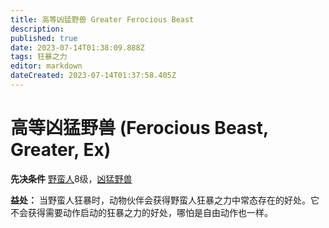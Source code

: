 ```yaml
---
title: 高等凶猛野兽 Greater Ferocious Beast
description: 
published: true
date: 2023-07-14T01:38:09.888Z
tags: 狂暴之力
editor: markdown
dateCreated: 2023-07-14T01:37:58.405Z
---
```


# 高等凶猛野兽 (Ferocious Beast, Greater, Ex)

**先决条件** [野蛮人](/野蛮人)8级，[凶猛野兽](/狂暴之力/凶猛野兽)

**益处：** 当野蛮人狂暴时，动物伙伴会获得野蛮人狂暴之力中常态存在的好处。它不会获得需要动作启动的狂暴之力的好处，哪怕是自由动作也一样。